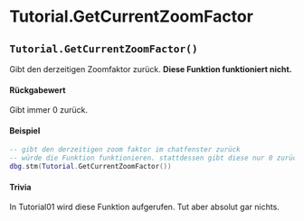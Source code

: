 # Tutorial.GetCurrentZoomFactor

## `Tutorial.GetCurrentZoomFactor()`

Gibt den derzeitigen Zoomfaktor zurück. **Diese Funktion funktioniert nicht.**

#### Rückgabewert

Gibt immer 0 zurück.

#### Beispiel

```lua
-- gibt den derzeitigen zoom faktor im chatfenster zurück
-- würde die Funktion funktionieren. stattdessen gibt diese nur 0 zurück
dbg.stm(Tutorial.GetCurrentZoomFactor())
```

#### Trivia

In Tutorial01 wird diese Funktion aufgerufen. Tut aber absolut gar nichts.
